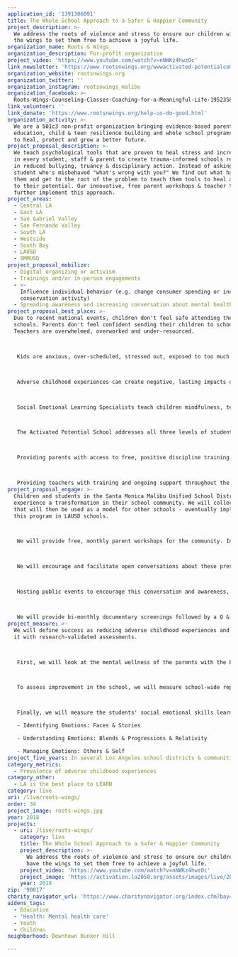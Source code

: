 ```yaml
---
application_id: '1391306091'
title: The Whole School Approach to a Safer & Happier Community
project_description: >-
  We address the roots of violence and stress to ensure our children will have
  the wings to set them free to achieve a joyful life.
organization_name: Roots & Wings
organization_description: For-profit organization
project_video: 'https://www.youtube.com/watch?v=nNWKz4hwzOc'
link_newsletter: 'https://www.rootsnwings.org/wwwactivated-potentialcom.html'
organization_website: rootsnwings.org
organization_twitter: ''
organization_instagram: rootsnwings_malibu
organization_facebook: >-
  Roots-Wings-Counseling-Classes-Coaching-for-a-Meaningful-Life-1952358844987700/
link_volunteer: ''
link_donate: 'https://www.rootsnwings.org/help-us-do-good.html'
organization_activity: >-
  We are a 501c3 non-profit organization bringing evidence-based parent
  education, child & teen resilience building and whole school programs proven
  to heal, protect and grow a better future.
project_proposal_description: >-
  We teach psychological tools that are proven to heal stress and increase joy
  in every student, staff & parent to create trauma-informed schools resulting
  in reduced bullying, truancy & disciplinary action. Instead of asking a
  student who's misbehaved "what's wrong with you?" We find out what happened to
  them and get to the root of the problem to teach them tools to heal and live
  to their potential. Our innovative, free parent workshops & teacher trainings
  further implement this approach.
project_areas:
  - Central LA
  - East LA
  - San Gabriel Valley
  - San Fernando Valley
  - South LA
  - Westside
  - South Bay
  - LAUSD
  - SMMUSD
project_proposal_mobilize:
  - Digital organizing or activism
  - Trainings and/or in-person engagements
  - >-
    Influence individual behavior (e.g. change consumer spending or increase
    conservation activity)
  - Spreading awareness and increasing conversation about mental health
project_proposal_best_place: >-
  Due to recent national events, children don't feel safe attending their
  schools. Parents don't feel confident sending their children to school.
  Teachers are overwhelmed, overworked and under-resourced.



   Kids are anxious, over-scheduled, stressed out, exposed to too much too soon, and being bullied and teased. Families are disconnected, lacking psychological tools to navigate through a socially isolating world. Parents don't know how to parent effectively and are either too permissive or too punitive. Kids are depressed and anxious and the adults in their lives don't have the tools to know how to help.



   Adverse childhood experiences can create negative, lasting impacts on a child's development. Roots & Wings believes that the opportunity is now. We need to better understand our children and acquire tools to make raising children a joyful, transformational experience for both you and them.



   Social Emotional Learning Specialists teach children mindfulness, techniques for emotional regulation and dealing with stress. They offer tools for conflict resolution and problem-solving. Done in groups through play & creative expression, children will develop critical life skills that are not taught elsewhere. The services provided will decrease rates of anxiety, depression, bullying & disciplinary action.



   The Activated Potential School addresses all three levels of students needs from a low-level of misbehavior to repetitive and more serious behavior to serious, chronic and dangerous misbehavior. This model is originated from the work of Sugai et al at the University of Oregon.



   Providing parents with access to free, positive discipline training led by a Certified Positive Discipline instructor will decrease child abuse and improve family cooperation & communication. Monthly parent workshops on topics such as social media, bullying, and more will promote constructive conversation among the community.



   Providing teachers with training and ongoing support throughout the duration of the school year will help them feel more equipped to deal with classroom challenges. It will reduce teachers' stress and burn out, allowing them to provide appropriate and beneficial support for their students. It will also provide teachers with communal language and ways to communicate with their families, creating cohesion between schools and families.
project_proposal_engage: >-
  Children and students in the Santa Monica Malibu Unified School District will
  experience a transformation in their school community. We will collect data
  that will then be used as a model for other schools - eventually implementing
  this program in LAUSD schools.



   We will provide free, monthly parent workshops for the community. In addition to the weekly trainings for school parents.



   We will encourage and facilitate open conversations about these pressing issues among all of our community members through workshops and events. We will send out educational documents that will detail tools & techniques from which all can benefit.



   Hosting public events to encourage this conversation and awareness, we will seek volunteers who want to further facilitate and implement our mission.



   We will provide bi-monthly documentary screenings followed by a Q & A with a Roots & Wings counselor at City Hall, all designed to improve mental health.
project_measure: >-
  We will define success as reducing adverse childhood experiences and measure
  it with research-validated assessments.



   First, we will look at the mental wellness of the parents with the Patient Health Questionnaire (PHQ-2 and PHQ-9) to assess of a parent's level of mental well-being, consisting of two and nine questions, respectively. This will be a pre-test and post-test at the end of the year. We will also measure parent's improvement in parenting style with pre-post testing (including measuring parent's discipline style).



   To assess improvement in the school, we will measure school-wide reports of bullying and teasing in the beginning and end of the year, and look for changes in suspensions and truancy over the year.



   Finally, we will measure the students' social emotional skills learned with the validated Multifactor Emotional Intelligence Scale (MEIS) with these subtests:

   - Identifying Emotions: Faces & Stories

   - Understanding Emotions: Blends & Progressions & Relativity

   - Managing Emotions: Others & Self
project_five_years: In several Los Angeles school districts & communities nationwide.
category_metrics:
  - Prevalence of adverse childhood experiences
category_other:
  - LA is the best place to LEARN
category: live
uri: /live/roots-wings/
order: 34
project_image: roots-wings.jpg
year: 2018
projects:
  - uri: /live/roots-wings/
    category: live
    title: The Whole School Approach to a Safer & Happier Community
    project_description: >-
      We address the roots of violence and stress to ensure our children will
      have the wings to set them free to achieve a joyful life.
    project_video: 'https://www.youtube.com/watch?v=nNWKz4hwzOc'
    project_image: 'https://activation.la2050.org/assets/images/live/2048-wide/roots-wings.jpg'
    year: 2018
zip: '90017'
charity_navigator_url: 'https://www.charitynavigator.org/index.cfm?bay=search.profile&ein=821894269'
aidens_tags:
  - Education
  - 'Health: Mental health care'
  - Youth
  - Children
neighborhood: Downtown Bunker Hill

---
```

